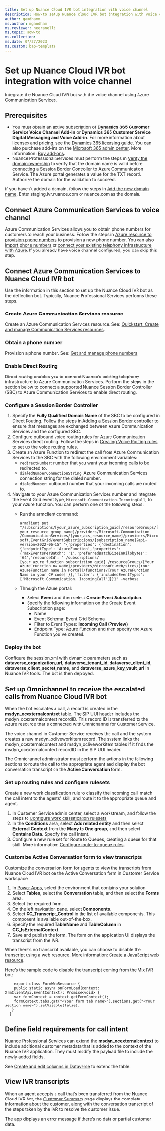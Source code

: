 ```yaml
---
title: Set up Nuance Cloud IVR bot integration with voice channel
description: How-to setup Nuance cloud IVR bot integration with voice channel
author: gandhamm
ms.author: mgandham
ms.reviewer: neeranelli
ms.topic: how-to 
ms.collection:  
ms.date: 07/27/2023
ms.custom: bap-template 
---
```


# Set up Nuance Cloud IVR bot integration with voice channel

Integrate the Nuance Cloud IVR bot with the voice channel using Azure Communication Services.

## Prerequisites

- You must obtain an active subscription of **Dynamics 365 Customer Service Voice Channel Add-in** or **Dynamics 365 Customer Service Digital Messaging and Voice Add-in**. For more information about licenses and pricing, see the [Dynamics 365 licensing guide](https://go.microsoft.com/fwlink/p/?LinkId=866544). You can also purchase add-ins on the [Microsoft 365 admin center](https://go.microsoft.com/fwlink/?LinkId=866544). More information: [Buy add-ons](/microsoft-365/commerce/buy-or-edit-an-add-on?view=o365-worldwide&preserve-view=true).
- Nuance Professional Services must perform the steps in [Verify the domain ownership](/azure/communication-services/how-tos/telephony/domain-validation#verify-domain-ownership) to verify that the domain name is valid before connecting a Session Border Controller to Azure Communication Service. The Azure portal generates a value for the TXT record. Authorize the domain for the validation to succeed.<br>

 If you haven't added a domain, follow the steps in [Add the new domain name](/azure/communication-services/how-tos/telephony/domain-validation#add-new-domain-name). Enter staging.ivr.nuance.com or nuance.com as the domain.

## Connect Azure Communication Services to voice channel

Azure Communication Services allows you to obtain phone numbers for customers to reach your business. Follow the steps in [Azure resource to provision phone numbers](voice-channel-acs-resource.md) to provision a new phone number. You can also [import phone numbers](voice-channel-sync-from-acs.md) or [connect your existing telephony infrastructure with Azure](voice-channel-bring-your-own-number.md). If you already have voice channel configured, you can skip this step.

## Connect Azure Communication Services to Nuance Cloud IVR bot

Use the information in this section to set up the Nuance Cloud IVR bot as the deflection bot. Typically, Nuance Professional Services performs these steps.

### Create Azure Communication Services resource

Create an Azure Communication Services resource. See: [Quickstart: Create and manage Communication Services resources](/azure/communication-services/quickstarts/create-communication-resource#create-azure-communication-services-resource).

### Obtain a phone number

Provision a phone number. See: [Get and manage phone numbers](/azure/communication-services/quickstarts/telephony/get-phone-number).

### Enable Direct Routing

Direct routing enables you to connect Nuance’s existing telephony infrastructure to Azure Communication Services. Perform the steps in the section below to connect a supported Nuance Session Border Controller (SBC) to Azure Communication Services to enable direct routing.

### Configure a Session Border Controller

1. Specify the **Fully Qualified Domain Name** of the SBC to be configured in Direct Routing. Follow the steps in [Adding a Session Border controller](/azure/communication-services/quickstarts/telephony/voice-routing-sdk-config#adding-a-session-border-controller) to ensure that messages are exchanged between Azure Communication Services and the configured SBC.
1. Configure outbound voice routing rules for Azure Communication Services direct routing. Follow the steps in [Creating Voice Routing rules](/azure/communication-services/quickstarts/telephony/voice-routing-sdk-config?pivots=platform-azp#creating-voice-routing-rules) to set up the voice routing rules.
1. Create an Azure Function to redirect the call from Azure Communication Services to the SBC with the following environment variables:
   - `redirectNumber`: number that you want your incoming calls to be redirected to.
   - `dialedNumberConnectionString`: Azure Communication Services connection string for the dialed number.
   - `dialedNumber`: outbound number that your incoming calls are routed to.
1. Navigate to your Azure Communication Services number and integrate the Event Grid event type, `Microsoft.Communication.IncomingCall`, to your Azure function. You can perform one of the following steps:
   - Run the armclient command:

      `armclient put "/subscriptions/[your_azure_subscription_guid]/resourceGroups/[your_resource_group_name]/providers/Microsoft.Communication /CommunicationServices/[your_acs_resource_name]/providers/Microsoft.EventGrid/eventSubscriptions/[subscription_name]?api-version=2022-06-15" "{'properties': {'destination': {'endpointType': 'AzureFunction','properties': {'maxEventsPerBatch': '1','preferredBatchSizeInKilobytes': '64','resourceId': ' /subscriptions/ [your_azure_function_subscription_guid] /resourceGroups/[Your Azure Function RG Name]/providers/Microsoft.Web/sites/[Your AzureFunction name in Portal]/functions/[Your AzureFunction Name in your C# code]'}},'filter': {'includedEventTypes': ['Microsoft.Communication. IncomingCall']}}}" -verbose `

   - Through the Azure portal:
      - Select **Event** and then select **Create Event Subscription**.
      - Specify the following information on the Create Event Subscription page:
         - Name
         - Event Schema: Event Grid Schema
         - Filter to Event Types: **Incoming Call (Preview)**
         - Endpoint Type: Azure Function and then specify the Azure Function you've created.

### Deploy the bot

Configure  the session.xml with dynamic parameters such as **dataverse_organization_url**, **dataverse_tenant_id**, **dataverse_client_id**, **dataverse_client_secret_name**, and **dataverse_azure_key_vault_url** in Nuance IVR tools. The bot is then deployed.

## Set up Omnichannel to receive the escalated calls from Nuance Cloud IVR bot

When the bot escalates a call, a record is created in the **msdyn_ocexternalcontext** table. The SIP UUI header includes the msdyn_ocexternalcontext recordID. This record ID is transferred to the Azure resource that's connected with Omnichannel for Customer Service.

The voice channel in Customer Service receives the call and the system creates a new msdyn_ocliveworkitem record. The system links the msdyn_ocexternalcontext and msdyn_ocliveworkitem tables if it finds the msdyn_ocexternalcontext recordID in the SIP UUI header.

The Omnichannel administrator must perform the actions in the following sections to route the call to the appropriate agent and display the bot conversation transcript on the **Active Conversation** form.

### Set up routing rules and configure rulesets

Create a new work classification rule to classify the incoming call, match the call intent to the agents' skill, and route it to the appropriate queue and agent.

1. In Customer Service admin center, select a workstream,  and follow the steps to [Configure work classification rulesets](configure-work-classification.md)
1. In the **Conditions** area, select **Add related entity** and then select **External Context** from the **Many to One group**, and then select **Contains Data**. Specify the call intent.
1. Configure a new rule set for Route to Queues, creating a queue for that skill. More information: [Configure route-to-queue rules](configure-route-to-queue-rules.md).

### Customize Active Conversation form to view transcripts

Customize the conversation form for agents to view the transcripts from Nuance Cloud IVR bot on the Active Conversation form in Customer Service workspace.

 1. In [Power Apps](https://make.preview.powerapps.com/), select the environment that contains your solution
 1. Select **Tables**, select the **Conversation** table, and then select the **Forms** area.
 1. Select the required form. 
 1. On the left navigation pane, select **Components**.
 1. Select **CC_Transcript_Control** in the list of available components. This component is available out-of-the-box.
 1. Specify the required **TableName** and **TableColumn** in **CC_IsExternalContext**.
 1. Save and publish the form.  The form on the application UI displays the transcript from the IVR.

When there’s no transcript available, you can choose to disable the transcript using a web resource. More information: [Create a JavaScript web resource](/power-apps/maker/model-driven-apps/configure-event-handlers-legacy#create-a-javascript-web-resource).

Here’s the sample code to disable the transcript coming from the Mix IVR bot:

   ```
       export class FormWebResource {
       public static async onFormLoad(context: XrmClientApi.EventContext): Promise<void> {
       var formContext = context.getFormContext();
       formContext.tabs.get("<Your form tab name>").sections.get("<Your section name>").setVisible(false);
      }
     }

   ```

## Define field requirements for call intent

Nuance Professional Services can extend the [**msdyn_ocexternalcontext**](../developer/reference/entities/msdyn_ocexternalcontext.md) to include additional customer metadata that is added to the context of the Nuance IVR application. They must modify the payload file to include the newly added fields.
    
See [Create and edit columns in Dataverse](/power-apps/maker/data-platform/create-edit-field-portal) to extend the table.

## View IVR transcripts

When an agent accepts a call that’s been transferred from the Nuance Cloud IVR bot, the [Customer Summary](oc-customer-summary.md) page displays the complete information about the customer, along with the conversation transcript of the steps taken by the IVR to resolve the customer issue. 

The app displays an error message if there’s no data or  partial customer data.
